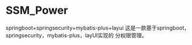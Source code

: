 # SSM_Power
springboot+springsecurity+mybatis-plus+layui
这是一款基于springboot，springsecurity，mybatis-plus，layUI实现的  分权限管理。
